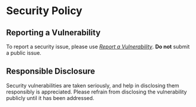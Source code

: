 # Security Policy

## Reporting a Vulnerability

To report a security issue, please use [*Report a Vulnerability*](https://github.com/jhnc-oss/jenkins-status-overview/security/advisories/new). **Do not** submit a public issue.

## Responsible Disclosure

Security vulnerabilities are taken seriously, and help in disclosing them responsibly is appreciated. Please refrain from disclosing the vulnerability publicly until it has been addressed.
